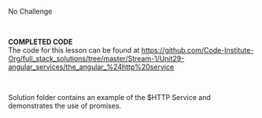 No Challenge

 

**COMPLETED CODE**  
The code for this lesson can be found
at <https://github.com/Code-Institute-Org/full_stack_solutions/tree/master/Stream-1/Unit29-angular_services/the_angular_%24http%20service>

 

Solution folder contains an example of the \$HTTP Service and demonstrates the
use of promises.
